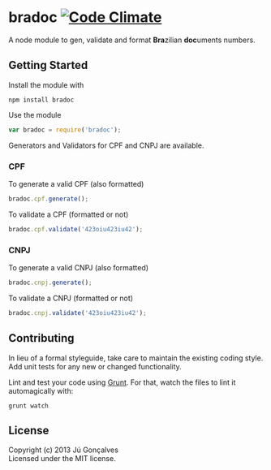 # bradoc [![Code Climate](https://codeclimate.com/github/jugoncalves/bradoc.png)](https://codeclimate.com/github/jugoncalves/bradoc)

A node module to gen, validate and format **Bra**zilian **doc**uments numbers. 

## Getting Started
Install the module with

`npm install bradoc`

Use the module

```javascript
var bradoc = require('bradoc');
```

Generators and Validators for CPF and CNPJ are available.

### CPF

To generate a valid CPF (also formatted)

```javascript
bradoc.cpf.generate(); 
```

To validate a CPF (formatted or not)

```javascript
bradoc.cpf.validate('423oiu423iu42'); 
```

### CNPJ

To generate a valid CNPJ (also formatted)

```javascript
bradoc.cnpj.generate(); 
```

To validate a CNPJ (formatted or not)

```javascript
bradoc.cnpj.validate('423oiu423iu42'); 
```

## Contributing
In lieu of a formal styleguide, take care to maintain the existing coding style. Add unit tests for any new or changed functionality. 

Lint and test your code using [Grunt](http://gruntjs.com/). For that, watch the files to lint it automagically with:

`grunt watch`

## License
Copyright (c) 2013 Jú Gonçalves  
Licensed under the MIT license.
